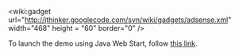 &lt;wiki:gadget url="http://jthinker.googlecode.com/svn/wiki/gadgets/adsense.xml" width="468" height = "60" border="0" /&gt;

To launch the demo using Java Web Start, follow
[this link](http://jthinker.googlecode.com/svn/wiki/webstart/jthinker.jnlp).